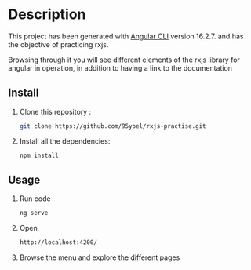 # Description

This project has been generated with [Angular CLI](https://github.com/angular/angular-cli) version 16.2.7. and has the objective of practicing rxjs.

Browsing through it you will see different elements of the rxjs library for angular in operation, in addition to having a link to the documentation

## Install

1. Clone this repository :

    ```bash
    git clone https://github.com/95yoel/rxjs-practise.git
    ```
2. Install all the dependencies:

    ```bash
    npm install
    ```

## Usage 

1. Run code 
    ```bash
    ng serve
    ```
2. Open 
    ```bash
    http://localhost:4200/
    ```
3. Browse the menu and explore the different pages

